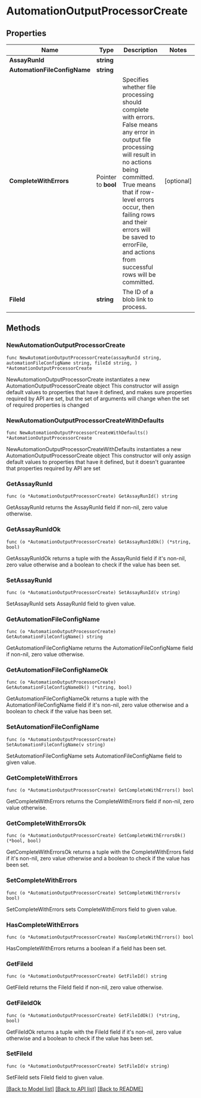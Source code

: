 # AutomationOutputProcessorCreate

## Properties

Name | Type | Description | Notes
------------ | ------------- | ------------- | -------------
**AssayRunId** | **string** |  | 
**AutomationFileConfigName** | **string** |  | 
**CompleteWithErrors** | Pointer to **bool** | Specifies whether file processing should complete with errors. False means any error in output file processing will result in no actions being committed. True means that if row-level errors occur, then failing rows and their errors will be saved to errorFile, and actions from successful rows will be committed. | [optional] 
**FileId** | **string** | The ID of a blob link to process. | 

## Methods

### NewAutomationOutputProcessorCreate

`func NewAutomationOutputProcessorCreate(assayRunId string, automationFileConfigName string, fileId string, ) *AutomationOutputProcessorCreate`

NewAutomationOutputProcessorCreate instantiates a new AutomationOutputProcessorCreate object
This constructor will assign default values to properties that have it defined,
and makes sure properties required by API are set, but the set of arguments
will change when the set of required properties is changed

### NewAutomationOutputProcessorCreateWithDefaults

`func NewAutomationOutputProcessorCreateWithDefaults() *AutomationOutputProcessorCreate`

NewAutomationOutputProcessorCreateWithDefaults instantiates a new AutomationOutputProcessorCreate object
This constructor will only assign default values to properties that have it defined,
but it doesn't guarantee that properties required by API are set

### GetAssayRunId

`func (o *AutomationOutputProcessorCreate) GetAssayRunId() string`

GetAssayRunId returns the AssayRunId field if non-nil, zero value otherwise.

### GetAssayRunIdOk

`func (o *AutomationOutputProcessorCreate) GetAssayRunIdOk() (*string, bool)`

GetAssayRunIdOk returns a tuple with the AssayRunId field if it's non-nil, zero value otherwise
and a boolean to check if the value has been set.

### SetAssayRunId

`func (o *AutomationOutputProcessorCreate) SetAssayRunId(v string)`

SetAssayRunId sets AssayRunId field to given value.


### GetAutomationFileConfigName

`func (o *AutomationOutputProcessorCreate) GetAutomationFileConfigName() string`

GetAutomationFileConfigName returns the AutomationFileConfigName field if non-nil, zero value otherwise.

### GetAutomationFileConfigNameOk

`func (o *AutomationOutputProcessorCreate) GetAutomationFileConfigNameOk() (*string, bool)`

GetAutomationFileConfigNameOk returns a tuple with the AutomationFileConfigName field if it's non-nil, zero value otherwise
and a boolean to check if the value has been set.

### SetAutomationFileConfigName

`func (o *AutomationOutputProcessorCreate) SetAutomationFileConfigName(v string)`

SetAutomationFileConfigName sets AutomationFileConfigName field to given value.


### GetCompleteWithErrors

`func (o *AutomationOutputProcessorCreate) GetCompleteWithErrors() bool`

GetCompleteWithErrors returns the CompleteWithErrors field if non-nil, zero value otherwise.

### GetCompleteWithErrorsOk

`func (o *AutomationOutputProcessorCreate) GetCompleteWithErrorsOk() (*bool, bool)`

GetCompleteWithErrorsOk returns a tuple with the CompleteWithErrors field if it's non-nil, zero value otherwise
and a boolean to check if the value has been set.

### SetCompleteWithErrors

`func (o *AutomationOutputProcessorCreate) SetCompleteWithErrors(v bool)`

SetCompleteWithErrors sets CompleteWithErrors field to given value.

### HasCompleteWithErrors

`func (o *AutomationOutputProcessorCreate) HasCompleteWithErrors() bool`

HasCompleteWithErrors returns a boolean if a field has been set.

### GetFileId

`func (o *AutomationOutputProcessorCreate) GetFileId() string`

GetFileId returns the FileId field if non-nil, zero value otherwise.

### GetFileIdOk

`func (o *AutomationOutputProcessorCreate) GetFileIdOk() (*string, bool)`

GetFileIdOk returns a tuple with the FileId field if it's non-nil, zero value otherwise
and a boolean to check if the value has been set.

### SetFileId

`func (o *AutomationOutputProcessorCreate) SetFileId(v string)`

SetFileId sets FileId field to given value.



[[Back to Model list]](../README.md#documentation-for-models) [[Back to API list]](../README.md#documentation-for-api-endpoints) [[Back to README]](../README.md)


